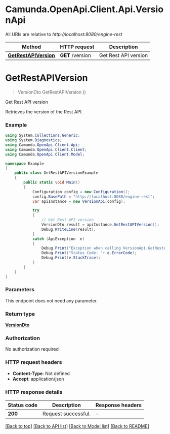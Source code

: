 # Camunda.OpenApi.Client.Api.VersionApi

All URIs are relative to *http://localhost:8080/engine-rest*

Method | HTTP request | Description
------------- | ------------- | -------------
[**GetRestAPIVersion**](VersionApi.md#getrestapiversion) | **GET** /version | Get Rest API version


<a name="getrestapiversion"></a>
# **GetRestAPIVersion**
> VersionDto GetRestAPIVersion ()

Get Rest API version

Retrieves the version of the Rest API.

### Example
```csharp
using System.Collections.Generic;
using System.Diagnostics;
using Camunda.OpenApi.Client.Api;
using Camunda.OpenApi.Client.Client;
using Camunda.OpenApi.Client.Model;

namespace Example
{
    public class GetRestAPIVersionExample
    {
        public static void Main()
        {
            Configuration config = new Configuration();
            config.BasePath = "http://localhost:8080/engine-rest";
            var apiInstance = new VersionApi(config);

            try
            {
                // Get Rest API version
                VersionDto result = apiInstance.GetRestAPIVersion();
                Debug.WriteLine(result);
            }
            catch (ApiException  e)
            {
                Debug.Print("Exception when calling VersionApi.GetRestAPIVersion: " + e.Message );
                Debug.Print("Status Code: "+ e.ErrorCode);
                Debug.Print(e.StackTrace);
            }
        }
    }
}
```

### Parameters
This endpoint does not need any parameter.

### Return type

[**VersionDto**](VersionDto.md)

### Authorization

No authorization required

### HTTP request headers

 - **Content-Type**: Not defined
 - **Accept**: application/json


### HTTP response details
| Status code | Description | Response headers |
|-------------|-------------|------------------|
| **200** | Request successful. |  -  |

[[Back to top]](#) [[Back to API list]](../README.md#documentation-for-api-endpoints) [[Back to Model list]](../README.md#documentation-for-models) [[Back to README]](../README.md)

